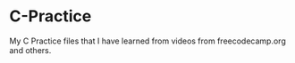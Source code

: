 # C-Practice
My C Practice files that I have learned from videos from freecodecamp.org and others. 
